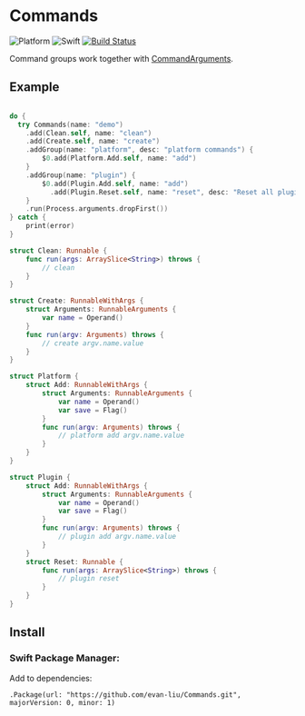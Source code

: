 # Commands

![Platform](https://img.shields.io/badge/platform-macos%20%7C%20linux-lightgrey.svg)
![Swift](https://img.shields.io/badge/swift-3.0--PREVIEW--3-yellowgreen.svg)
[![Build Status](https://travis-ci.org/evan-liu/Commands.svg)](https://travis-ci.org/evan-liu/Commands)

Command groups work together with [CommandArguments](https://github.com/evan-liu/CommandArguments). 

## Example

```swift

do {
  try Commands(name: "demo")
    .add(Clean.self, name: "clean")
    .add(Create.self, name: "create")
    .addGroup(name: "platform", desc: "platform commands") {
        $0.add(Platform.Add.self, name: "add")
    }
    .addGroup(name: "plugin") {
        $0.add(Plugin.Add.self, name: "add")
          .add(Plugin.Reset.self, name: "reset", desc: "Reset all plugins")
    }
    .run(Process.arguments.dropFirst())
} catch {
    print(error)
}

struct Clean: Runnable {
    func run(args: ArraySlice<String>) throws {
        // clean
    }
}

struct Create: RunnableWithArgs {
    struct Arguments: RunnableArguments {
        var name = Operand()
    }
    func run(argv: Arguments) throws {
        // create argv.name.value
    }
}

struct Platform {
    struct Add: RunnableWithArgs {
        struct Arguments: RunnableArguments {
            var name = Operand()
            var save = Flag()
        }
        func run(argv: Arguments) throws {
            // platform add argv.name.value
        }
    }
}

struct Plugin {
    struct Add: RunnableWithArgs {
        struct Arguments: RunnableArguments {
            var name = Operand()
            var save = Flag()
        }
        func run(argv: Arguments) throws {
            // plugin add argv.name.value
        }
    }
    struct Reset: Runnable {
        func run(args: ArraySlice<String>) throws {
            // plugin reset
        }
    }
}

```

## Install 

### Swift Package Manager: 

Add to dependencies: 

`.Package(url: "https://github.com/evan-liu/Commands.git", majorVersion: 0, minor: 1)`

